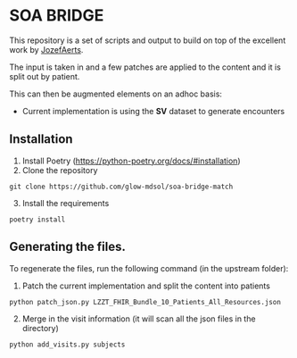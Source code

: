 # SOA BRIDGE

This repository is a set of scripts and output to build on top of the excellent work by [JozefAerts](https://github.com/JozefAerts).

The input is taken in and a few patches are applied to the content and it is split out by patient.

This can then be augmented elements on an adhoc basis:
- Current implementation is using the **SV** dataset to generate encounters

## Installation
1. Install Poetry (https://python-poetry.org/docs/#installation)
2. Clone the repository
  ```
  git clone https://github.com/glow-mdsol/soa-bridge-match
  ```

3. Install the requirements
  ```
  poetry install
  ```

## Generating the files.

To regenerate the files, run the following command (in the upstream folder):
1. Patch the current implementation and split the content into patients
```
python patch_json.py LZZT_FHIR_Bundle_10_Patients_All_Resources.json
```
2. Merge in the visit information (it will scan all the json files in the directory)
```
python add_visits.py subjects
```